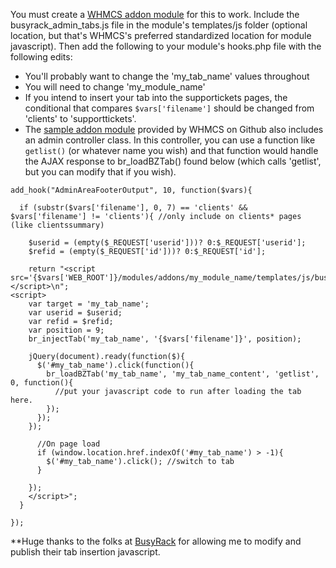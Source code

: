 You must create a [WHMCS addon module](https://developers.whmcs.com/addon-modules/) for this to work. Include the busyrack_admin_tabs.js file in the module's templates/js folder (optional location, but that's WHMCS's preferred standardized location for module javascript). Then add the following to your module's hooks.php file with the following edits:
- You'll probably want to change the 'my_tab_name' values throughout
- You will need to change 'my_module_name'
- If you intend to insert your tab into the supportickets pages, the conditional that compares `$vars['filename']` should be changed from 'clients' to 'supporttickets'.
- The [sample addon module](https://github.com/WHMCS/sample-addon-module) provided by WHMCS on Github also includes an admin controller class. In this controller, you can use a function like `getlist()` (or whatever name you wish) and that function would handle the AJAX response to br_loadBZTab() found below (which calls 'getlist', but you can modify that if you wish).

```
add_hook("AdminAreaFooterOutput", 10, function($vars){
    
  if (substr($vars['filename'], 0, 7) == 'clients' && $vars['filename'] != 'clients'){ //only include on clients* pages (like clientssummary)
    
    $userid = (empty($_REQUEST['userid']))? 0:$_REQUEST['userid'];
    $refid = (empty($_REQUEST['id']))? 0:$_REQUEST['id'];

    return "<script src='{$vars['WEB_ROOT']}/modules/addons/my_module_name/templates/js/busyrack_admin_tabs.js'></script>\n";
<script>
    var target = 'my_tab_name';
    var userid = $userid;
    var refid = $refid;
    var position = 9;
    br_injectTab('my_tab_name', '{$vars['filename']}', position);
    
    jQuery(document).ready(function($){
      $('#my_tab_name').click(function(){
        br_loadBZTab('my_tab_name', 'my_tab_name_content', 'getlist', 0, function(){
          //put your javascript code to run after loading the tab here.
        });
      });
    });
      
      //On page load
      if (window.location.href.indexOf('#my_tab_name') > -1){
        $('#my_tab_name').click(); //switch to tab
      }
      
    });
    </script>";
  }

});
```

**Huge thanks to the folks at [BusyRack](https://www.busyrack.com) for allowing me to modify and publish their tab insertion javascript.
